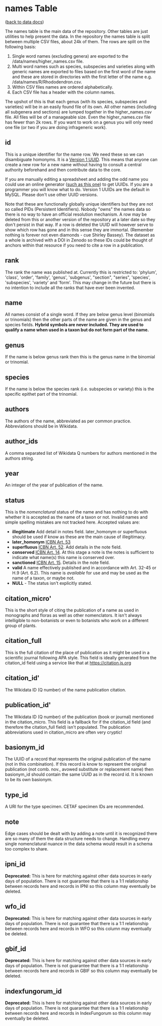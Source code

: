 # names Table 

([back to data docs](../README.md))

The names table is the main data of the repository. Other tables are just utilities to help present the data. In the repository the names table is split between multiple CSV files, about 24k of them. The rows are split on the following basis:

1. Single word names (excluding genera) are exported to the /data/names/higher_names.csv file.
2. Multi word names such as species, subspecies and varieties along with generic names are exported to files based on the first word of the name and these are stored in directories with the first letter of the name e.g. /data/names/R/Rhododendron.csv.
3. Within CSV files names are ordered alphabetically.
4. Each CSV file has a header with the column names.

The upshot of this is that each genus (with its species, subspecies and varieties) will be in an easily found file of its own. All other names (including all subgenera and sections) are lumped together in the higher_names.csv file. All files will be of a manageable size. Even the higher_names.csv file has fewer than 2k rows. If you want to work on a genus you will only need one file (or two if you are doing infrageneric work).

## id

This is a unique identifier for the name row. We need these so we can disambiguate homonyms. It is a [Version 1 UUID](https://en.wikipedia.org/wiki/Universally_unique_identifier#Version_1_(date-time_and_MAC_address)). This means that anyone can create a new row for a new name without having to consult a central authority beforehand and then contribute data to the core.

If you are manually editing a spreadsheet and adding the odd name you could use an online generator ([such as this one](https://www.uuidgenerator.net/)) to get UUIDs. If you are a programmer you will know what to do. Version 1 UUIDs are the default in MySQL. Please don't use other UUID versions.

Note that these are functionally globally unique identifiers but they are not so called PIDs (Persistent Identifiers). Nobody "owns" the names data so there is no way to have an official resolution mechanism. A row may be deleted from this or another version of the repository at a later date so they don't persist in that way. If a row is deleted the UUID will however serve to show which row has gone and in this sense they are immortal. (Remember nothing is forever not even diamonds - cue Shirley Bassey). The dataset as a whole is archived with a DOI in Zenodo so these IDs could be thought of anchors within that resource if you need to cite a row in a publication.

## rank

The rank the name was published at. Currently this is restricted to: 'phylum', 'class', 'order', 'family', 'genus', 'subgenus', "section", "series", 'species', 'subspecies', 'variety' and 'form'. This may change in the future but there is no intention to include all the ranks that have ever been invented. 

## name

All names consist of a single word. If they are below genus level (binomials or trinomials) then the other parts of the name are given in the genus and species fields. **Hybrid symbols are never included. They are used to qualify a name when used in a taxon but do not form part of the name.** 

## genus

If the name is below genus rank then this is the genus name in the binomial or trinomial.

## species

If the name is below the species rank (i.e. subspecies or variety) this is the specific epithet part of the trinomial.

## authors

The authors of the name, abbreviated as per common practice. Abbreviations should be in Wikidata.

## author_ids

A comma separated list of Wikidata Q numbers for authors mentioned in the authors string.

## year

An integer of the year of publication of the name.

## status

This is the *nomenclatural* status of the name and has nothing to do with whether it is accepted as the name of a taxon or not.
Invalid names and simple spelling mistakes are not tracked here. Accepted values are:

- **illegitimate** Add detail in notes field. later_homonym or superfluous should be used if know as these are the main cause of illegitimacy.
- **later_homonym** [ICBN Art. 53](https://www.iapt-taxon.org/icbn/frameset/0058Ch5RejoNa53.htm)
- **superfluous** [ICBN Art. 52](https://www.iapt-taxon.org/icbn/frameset/0057Ch5RejoNa52.htm). Add details in the note field.
- **conserved** [ICBN Art. 14](https://www.iapt-taxon.org/icbn/frameset/0018Ch2Sec4a014.htm). At this stage a note is the notes is sufficient to indicate what name(s) this name is conserved over.
- **sanctioned** [ICBN Art. 15](https://www.iapt-taxon.org/icbn/frameset/0019Ch2Sec4a015.htm). Details in the note field.
- **valid** A name effectively published and in accordance with Art. 32-45 or H.9 (Art. 6.2). This name is *available* for use and may be used as the name of a taxon, or maybe not. 
- **NULL** - The status isn't explicitly stated.

## citation_micro'

This is the short style of citing the publication of a name as used in monographs and floras as well as other nomenclators. It isn't always intelligible to non-botanists or even to botanists who work on a different group of plants.  

## citation_full

This is the full citation of the place of publication as it might be used in a scientific journal following APA style. This field is ideally generated from the citation_id field using a service like that at https://citation.js.org

## citation_id'

The Wikidata ID (Q number) of the name publication citation.

## publication_id'

The Wikidata ID (Q number) of the publication (book or journal) mentioned in the citation_micro. This field is a fallback for if the citation_id field (and therefore the citation_full field) isn't populated. The publication abbreviations used in citation_micro are often very cryptic!

## basionym_id

The UUID of a record that represents the original publication of the name (not in this combination). If this record is know to represent the original publication (not comb. nov., avowed substitute or replacement name) then basionym_id should contain the same UUID as in the record id. It is known to be its own basionym.  

## type_id

A URI for the type specimen. CETAF specimen IDs are recommended.

## note

Edge cases should be dealt with by adding a note until it is recognized there are so many of them the data structure needs to change. Handling every single nomenclatural nuance in the data schema would result in a schema too complex to share.

## ipni_id

**Deprecated:** This is here for matching against other data sources in early days of population. There is not guarantee that there is a 1:1 relationship between records here and records in IPNI so this column may eventually be deleted.

## wfo_id

**Deprecated:** This is here for matching against other data sources in early days of population. There is not guarantee that there is a 1:1 relationship between records here and records in WFO so this column may eventually be deleted.

## gbif_id

**Deprecated:** This is here for matching against other data sources in early days of population. There is not guarantee that there is a 1:1 relationship between records here and records in GBIF so this column may eventually be deleted.

## indexfungorum_id

**Deprecated:** This is here for matching against other data sources in early days of population. There is not guarantee that there is a 1:1 relationship between records here and records in IndexFungorum so this column may eventually be deleted.



